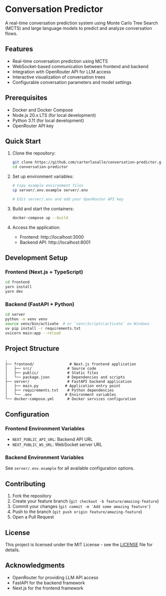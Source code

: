 # Conversation Predictor

A real-time conversation prediction system using Monte Carlo Tree Search (MCTS) and large language models to predict and analyze conversation flows.

## Features

- Real-time conversation prediction using MCTS
- WebSocket-based communication between frontend and backend
- Integration with OpenRouter API for LLM access
- Interactive visualization of conversation trees
- Configurable conversation parameters and model settings

## Prerequisites

- Docker and Docker Compose
- Node.js 20.x LTS (for local development)
- Python 3.11 (for local development)
- OpenRouter API key

## Quick Start

1. Clone the repository:
   ```bash
   git clone https://github.com/carterlasalle/conversation-predictor.git
   cd conversation-predictor
   ```

2. Set up environment variables:
   ```bash
   # Copy example environment files
   cp server/.env.example server/.env
   
   # Edit server/.env and add your OpenRouter API key
   ```

3. Build and start the containers:
   ```bash
   docker-compose up --build
   ```

4. Access the application:
   - Frontend: http://localhost:3000
   - Backend API: http://localhost:8001

## Development Setup

### Frontend (Next.js + TypeScript)

```bash
cd frontend
yarn install
yarn dev
```

### Backend (FastAPI + Python)

```bash
cd server
python -m venv venv
source venv/bin/activate  # or `venv\Scripts\activate` on Windows
uv pip install -r requirements.txt
uvicorn main:app --reload
```

## Project Structure

```
.
├── frontend/                # Next.js frontend application
│   ├── src/                # Source code
│   ├── public/             # Static files
│   └── package.json        # Dependencies and scripts
├── server/                 # FastAPI backend application
│   ├── main.py            # Application entry point
│   ├── requirements.txt    # Python dependencies
│   └── .env               # Environment variables
└── docker-compose.yml      # Docker services configuration
```

## Configuration

### Frontend Environment Variables

- `NEXT_PUBLIC_API_URL`: Backend API URL
- `NEXT_PUBLIC_WS_URL`: WebSocket server URL

### Backend Environment Variables

See `server/.env.example` for all available configuration options.

## Contributing

1. Fork the repository
2. Create your feature branch (`git checkout -b feature/amazing-feature`)
3. Commit your changes (`git commit -m 'Add some amazing feature'`)
4. Push to the branch (`git push origin feature/amazing-feature`)
5. Open a Pull Request

## License

This project is licensed under the MIT License - see the [LICENSE](LICENSE) file for details.

## Acknowledgments

- OpenRouter for providing LLM API access
- FastAPI for the backend framework
- Next.js for the frontend framework 